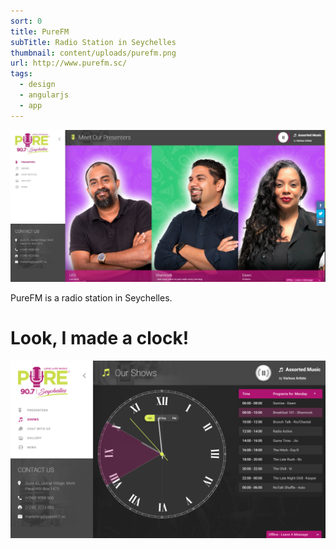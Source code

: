 ```yaml
---
sort: 0
title: PureFM
subTitle: Radio Station in Seychelles
thumbnail: content/uploads/purefm.png
url: http://www.purefm.sc/
tags:
  - design
  - angularjs
  - app
---
```


![PureFM Home](content/uploads/purefm-home.png)

PureFM is a radio station in Seychelles.

# Look, I made a clock!

![Shows Clock](content/uploads/purefm-show-clock.png)
